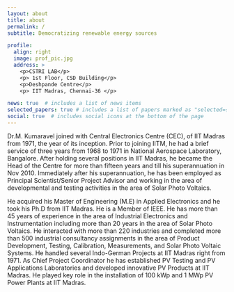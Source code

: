 ```yaml
---
layout: about
title: about
permalink: /
subtitle: Democratizing renewable energy sources

profile:
  align: right
  image: prof_pic.jpg
  address: >
    <p>CSTRI LAB</p>
    <p> 1st Floor, CSD Building</p>
    <p>Deshpande Centre</p>
    <p> IIT Madras, Chennai-36 </p>

news: true  # includes a list of news items
selected_papers: true # includes a list of papers marked as "selected={true}"
social: true  # includes social icons at the bottom of the page
---
```


Dr.M. Kumaravel joined  with Central Electronics Centre (CEC), of IIT Madras from 1971, the year of its inception. Prior to joining IITM, he had  a brief service of three years from 1968 to 1971 in National Aerospace Laboratory, Bangalore. After holding several  positions in IIT Madras, he became the Head of the Centre for more than fifteen years and till his superannuation in Nov 2010.  Immediately after his superannuation,  he has been  employed as Principal Scientist/Senior Project Advisor and working in the area of developmental and testing activities in the  area of Solar Photo Voltaics.  

He acquired his Master of Engineering (M.E) in Applied Electronics and he  took his Ph.D from IIT Madras. He is a Member of IEEE.  He has more than 45 years of   experience in the area of Industrial Electronics and Instrumentation including more than 20 years in the area of Solar Photo Voltaics. He interacted with more than 220 industries and completed more than 500 industrial consultancy assignments in the area of Product Development, Testing, Calibration, Measurements, and Solar Photo Voltaic Systems. He handled several Indo-German Projects at IIT Madras  right from 1971. As Chief Project Coordinator he has established   PV Testing and  PV Applications Laboratories and developed   innovative PV Products at IIT Madras.  He played key role  in the installation of           100 kWp  and 1 MWp PV Power Plants at IIT Madras. 

